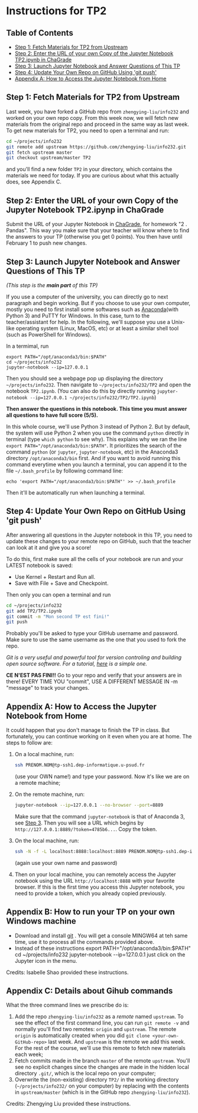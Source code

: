 Instructions for TP2
========
## Table of Contents
* [Step 1: Fetch Materials for TP2 from Upstream](#step-1-fetch-materials-for-tp2-from-upstream)
* [Step 2: Enter the URL of your own Copy of the Jupyter Notebook TP2.ipynb in ChaGrade](#step-2-answer-the-google-forms)
* [Step 3: Launch Jupyter Notebook and Answer Questions of This TP](#step-3-launch-jupyter-notebook-and-answer-questions-of-this-tp)
* [Step 4: Update Your Own Repo on GitHub Using 'git push'](#step-4-update-your-own-repo-on-github-using-git-push)
* [Appendix A: How to Access the Jupyter Notebook from Home](#appendix-a-how-to-access-the-jupyter-notebook-from-home)

## Step 1: Fetch Materials for TP2 from Upstream
Last week, you have forked a GitHub repo from `zhengying-liu/info232` and worked on your own repo copy. From this week now, we will fetch new materials from the original repo and proceed in the same way as last week. To get new materials for TP2, you need to open a terminal and run:
```bash
cd ~/projects/info232
git remote add upstream https://github.com/zhengying-liu/info232.git
git fetch upstream master
git checkout upstream/master TP2
```
and you'll find a new folder `TP2` in your directory, which contains the materials we need for today. If you are curious about what this actually does, see Appendix C.
    
## Step 2: Enter the URL of your own Copy of the Jupyter Notebook TP2.ipynp in ChaGrade
Submit the URL of your Jupyter Notebook in [ChaGrade](https://chagrade.lri.fr/homework/submit/2/27/1/), for homework "2 . Pandas". This way you make sure that your teacher will know where to find the answers to your TP (otherwise you get 0 points). You then have until February 1 to push new changes.

## Step 3: Launch Jupyter Notebook and Answer Questions of This TP
*(This step is the **main part** of this TP)*

If you use a computer of the university, you can directly go to next paragraph and begin working. But if you choose to use your own computer, mostly you need to first install some softwares such as [Anaconda](https://www.anaconda.com/download/)(with Python 3) and PuTTY for Windows. In this case, turn to the teacher/assistant for help. In the following, we'll suppose you use a Unix-like operating system (Linux, MacOS, etc) or at least a similar shell tool (such as PowerShell for Windows).

In a termimal, run
```
export PATH="/opt/anaconda3/bin:$PATH"
cd ~/projects/info232
jupyter-notebook --ip=127.0.0.1 
```
Then you should see a webpage pop up displaying the directory `~/projects/info232`. Then navigate to `~/projects/info232/TP2` and open the notebook `TP2.ipynb`. (You can also do this by directly running `jupyter-notebook --ip=127.0.0.1 ~/projects/info232/TP2/TP2.ipynb`)

**Then answer the questions in this notebook. This time you must answer all questions to have full score (5/5).**

In this whole course, we'll use Python 3 instead of Python 2. But by default, the system will use Python 2 when you use the command `python` directly in terminal (type `which python` to see why). This explains why we ran the line 
`export PATH="/opt/anaconda3/bin:$PATH"`. It prioritizes the search of the command `python` (or `jupyter`, `jupyter-notebook`, etc) in the Anaconda3 directory `/opt/anaconda3/bin` first. And if you want to avoid running this command everytime when you launch a terminal, you can append it to the file `~/.bash_profile` by following command line:
```
echo 'export PATH="/opt/anaconda3/bin:$PATH"' >> ~/.bash_profile
```
Then it'll be automatically run when launching a terminal.

## Step 4: Update Your Own Repo on GitHub Using 'git push'
After answering all questions in the Jupyter notebook in this TP, you need to update these changes to your remote repo on GitHub, such that the teacher can look at it and give you a score!

To do this, first make sure all the cells of your notebook are run and your LATEST notebook is saved:
* Use  Kernel + Restart and Run all.
* Save with File + Save and Checkpoint.

Then only you can open a terminal and run
```bash
cd ~/projects/info232
git add TP2/TP2.ipynb
git commit -m "Mon second TP est fini!"
git push
```
Probably you'll be asked to type your GitHub username and password. Make sure to use the same username as the one that you used to fork the repo.

*Git is a very useful and powerful tool for version controling and building open source software. For a tutorial, [here](http://rogerdudler.github.io/git-guide/) is a simple one.*

**CE N'EST PAS FINI!!** 
Go to your repo and verify that your answers are in there!
EVERY TIME YOU "commit", USE A DIFFERENT MESSAGE IN -m "message" to track your changes.

## Appendix A: How to Access the Jupyter Notebook from Home
It could happen that you don't manage to finish the TP in class. But fortunately, you can continue working on it even when you are at home. The steps to follow are:
1. On a local machine, run: 
    ```bash
    ssh PRENOM.NOM@tp-ssh1.dep-informatique.u-psud.fr
    ```
    (use your OWN name!) and type your password. Now it's like we are on a remote machine;
2. On the remote machine, run: 
    ```bash
    jupyter-notebook --ip=127.0.0.1 --no-browser --port=8889
    ```
    Make sure that the command `jupyter-notebook` is that of Anaconda 3, see [Step 3](#step-3-launch-jupyter-notebook-and-answer-questions-of-this-tp). Then you will see a URL which begins by  `http://127.0.0.1:8889/?token=4785b6...`. Copy the token.
    
3. On the local machine, run: 
    ```bash
    ssh -N -f -L localhost:8888:localhost:8889 PRENOM.NOM@tp-ssh1.dep-informatique.u-psud.fr
    ```
    (again use your own name and password)
4. Then on your local machine, you can remotely access the Jupyter notebook using the URL `http://localhost:8888` with your favorite browser. If this is the first time you access this Jupyter notebook, you need to provide a token, which you already copied previously.

## Appendix B: How to run your TP on your own Windows machine
* Download and install [git](https://git-scm.com/download/win) . You will get a console MINGW64 at teh same time, use it to process all the commands provided above.
* Instead of these instructions
    export PATH="/opt/anaconda3/bin:$PATH"
    cd ~/projects/info232
    jupyter-notebook --ip=127.0.0.1 
 just click on the Jupyter icon in the menu.

Credits: Isabelle Shao provided these instructions.

## Appendix C: Details about Gihub commands
What the three command lines we prescribe do is: 
1. Add the repo `zhengying-liu/info232` as a *remote* named `upstream`. To see the effect of the first command line, you can run `git remote -v` and normally you'll find two remotes: `origin` and `upstream`. The remote `origin` is automatically created when you did `git clone <your-own-GitHub-repo>` last week. And `upstream` is the remote we add this week. For the rest of the course, we'll use this remote to fetch new materials each week;
2. Fetch commits made in the branch `master` of the remote `upstream`. You'll see no explicit changes since the changes are made in the hidden local directory `.git/`, which is the local repo on your computer;
3. Overwrite the (non-existing) directory `TP2/` in the working directory (`~/projects/info232/` on your computer) by replacing with the contents in `upstream/master` (which is in the GitHub repo `zhengying-liu/info232`).

Credits: Zhengying Liu provided these instructions.
